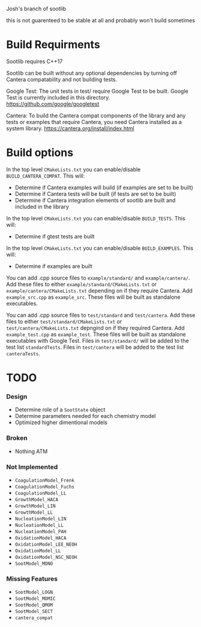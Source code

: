 Josh's branch of sootlib

this is not guarenteed to be stable at all and probably won't build sometimes

# Build Requirments

Sootlib requires C++17

Sootlib can be built without any optional dependencies by turning off Cantera compatability and not building tests.

Google Test: The unit tests in test/ require Google Test to be built. Google Test is currently included in this
directory. https://github.com/google/googletest

Cantera: To build the Cantera compat components of the library and any tests or examples that require Cantera, you need
Cantera installed as a system library. https://cantera.org/install/index.html

# Build options

In the top level `CMakeLists.txt` you can enable/disable `BUILD_CANTERA_COMPAT`. This will:
* Determine if Cantera examples will build (if examples are set to be built)
* Determine if Cantera tests will be built (if tests are set to be built)
* Determine if Cantera integration elements of sootlib are built and included in the library

In the top level `CMakeLists.txt` you can enable/disable `BUILD_TESTS`. This will:
* Determine if gtest tests are built

In the top level `CMakeLists.txt` you can enable/disable `BUILD_EXAMPLES`. This will:
* Determine if examples are built

You can add .cpp source files to `example/standard/` and `example/cantera/`. Add these files to either
`example/standard/CMakeLists.txt` or `example/cantera/CMakeLists.txt` depending on if they require Cantera. Add
`example_src.cpp` as `example_src`. These files will be built as standalone executables.

You can add .cpp source files to `test/standard` and `test/cantera`. Add these files to either
`test/standard/CMakeLists.txt` or `test/cantera/CMakeLists.txt` depngind on if they required Cantera. Add
`example_test.cpp` as `example_test`. These files will be built as standalone executables with Google Test. Files in
`test/standard/` will be added to the test list `standardTests`. Files in `test/cantera` will be added to the test list
`canteraTests`.

# TODO

### Design

* Determine role of a `SootState` object
* Determine parameters needed for each chemistry model
* Optimized higher dimentional models

### Broken

* Nothing ATM

### Not Implemented

* `CoagulationModel_Frenk`
* `CoagulationModel_Fuchs`
* `CoagulationModel_LL`
* `GrowthModel_HACA`
* `GrowthModel_LIN`
* `GrowthModel_LL`
* `NucleationModel_LIN`
* `NucleationModel_LL`
* `NucleationModel_PAH`
* `OxidationModel_HACA`
* `OxidationModel_LEE_NEOH`
* `OxidationModel_LL`
* `OxidationModel_NSC_NEOH`
* `SootModel_MONO`

### Missing Features

* `SootModel_LOGN`
* `SootModel_MOMIC`
* `SootModel_QMOM`
* `SootModel_SECT`
* `cantera_compat`
